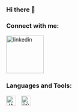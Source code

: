 ### Hi there 👋

<!--
**Bloublu/Bloublu** is a ✨ _special_ ✨ repository because its `README.md` (this file) appears on your GitHub profile.

Here are some ideas to get you started:

- 🔭 I’m currently working on ...
- 🌱 I’m currently learning ...
- 👯 I’m looking to collaborate on ...
- 🤔 I’m looking for help with ...
- 💬 Ask me about ...
- 📫 How to reach me: ...
- 😄 Pronouns: ...
- ⚡ Fun fact: ...
-->

### Connect with me:

   <a href='https://www.linkedin.com/in/bastien-bénariac'> 
   <img width="100"
      alt="linkedin"
      src="https://cdn.jsdelivr.net/gh/devicons/devicon/icons/linkedin/linkedin-plain-wordmark.svg"
    /></a>
   


### Languages and Tools:
<div>
<img alt="JAVA" width="26px" src="https://cdn.jsdelivr.net/gh/devicons/devicon/icons/java/java-original.svg" style="padding-right:10px; align= left; " />
<img alt="CSS" width="26px" src="https://cdn.jsdelivr.net/gh/devicons/devicon/icons/css3/css3-original-wordmark.svg" style="padding-right:10px; align= left; " />

</div>